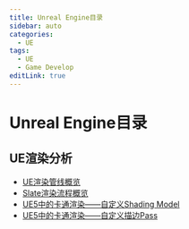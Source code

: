 ```yaml
---
title: Unreal Engine目录
sidebar: auto
categories:
  - UE
tags:
  - UE
  - Game Develop
editLink: true
---
```


# Unreal Engine目录

## UE渲染分析

- [UE渲染管线概览](RenderPipeline.md)
- [Slate渲染流程概览](SlateRender.md)
- [UE5中的卡通渲染——自定义Shading Model](CustomShadingModel.md)
- [UE5中的卡通渲染——自定义描边Pass](OutlineDrawPass.md)